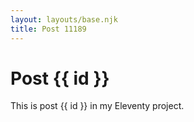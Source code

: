 ```yaml
---
layout: layouts/base.njk
title: Post 11189
---
```


# Post {{ id }}

This is post {{ id }} in my Eleventy project.

